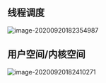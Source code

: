 ## 线程调度

![image-20200920182354987](D:\workspace\git\onenote\imageFiles\image-20200920182354987.png)

## 用户空间/内核空间

![image-20200920182410271](D:\workspace\git\onenote\imageFiles\image-20200920182410271.png)